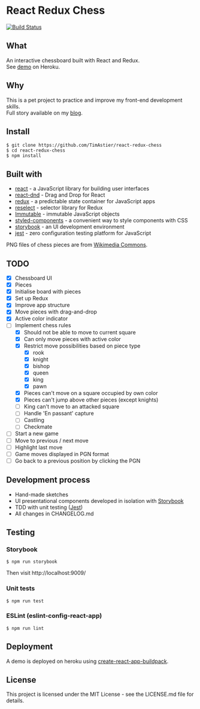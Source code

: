 # React Redux Chess

[![Build Status](https://travis-ci.org/TimAstier/chess-pgn.svg?branch=master)](https://travis-ci.org/TimAstier/chess-pgn)

## What
An interactive chessboard built with React and Redux.  
See [demo](https://react-redux-chess.herokuapp.com/) on Heroku.

## Why

This is a pet project to practice and improve my front-end development skills.  
Full story available on my [blog](https://timotheeastier.wordpress.com/2018/08/23/pet-project-chessboard-ui-day-1/).

## Install

```
$ git clone https://github.com/TimAstier/react-redux-chess
$ cd react-redux-chess
$ npm install
```

## Built with
- [react](https://reactjs.org/) - a JavaScript library for building user interfaces
- [react-dnd](http://react-dnd.github.io/react-dnd/) - Drag and Drop for React
- [redux](https://redux.js.org/) - a predictable state container for JavaScript apps
- [reselect](https://github.com/reduxjs/reselect) - selector library for Redux
- [Immutable](https://facebook.github.io/immutable-js/) - immutable JavaScript objects
- [styled-components](https://www.styled-components.com/) - a convenient way to style components with CSS
- [storybook](https://storybook.js.org/) - an UI development environment
- [jest](https://jestjs.io/) - zero configuration testing platform for JavaScript

PNG files of chess pieces are from [Wikimedia Commons](https://commons.wikimedia.org/wiki/Category:PNG_chess_pieces/Standard_transparent).

## TODO
- [X] Chessboard UI
- [X] Pieces
- [X] Initialise board with pieces
- [X] Set up Redux
- [X] Improve app structure
- [X] Move pieces with drag-and-drop
- [X] Active color indicator
- [ ] Implement chess rules
  - [X] Should not be able to move to current square
  - [X] Can only move pieces with active color
  - [X] Restrict move possibilities based on piece type
    - [X] rook
    - [X] knight
    - [X] bishop
    - [X] queen
    - [X] king
    - [X] pawn
  - [X] Pieces can't move on a square occupied by own color
  - [X] Pieces can't jump above other pieces (except knights)
  - [ ] King can't move to an attacked square
  - [ ] Handle 'En passant' capture
  - [ ] Castling
  - [ ] Checkmate
- [ ] Start a new game
- [ ] Move to previous / next move
- [ ] Highlight last move
- [ ] Game moves displayed in PGN format
- [ ] Go back to a previous position by clicking the PGN

## Development process
- Hand-made sketches
- UI presentational components developed in isolation with [Storybook](https://github.com/storybooks/storybook)
- TDD with unit testing ([Jest](https://jestjs.io/))
- All changes in CHANGELOG.md

## Testing

### Storybook
```
$ npm run storybook
```
Then visit http://localhost:9009/

### Unit tests
```
$ npm run test
```

### ESLint (eslint-config-react-app)
```
$ npm run lint
```

## Deployment

A demo is deployed on heroku using [create-react-app-buildpack](https://github.com/mars/create-react-app-buildpack).

## License

This project is licensed under the MIT License - see the LICENSE.md file for details.
